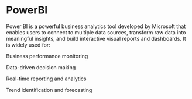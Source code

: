 # PowerBI
Power BI is a powerful business analytics tool developed by Microsoft that enables users to connect to multiple data sources, transform raw data into meaningful insights, and build interactive visual reports and dashboards. It is widely used for:

Business performance monitoring

Data-driven decision making

Real-time reporting and analytics

Trend identification and forecasting
